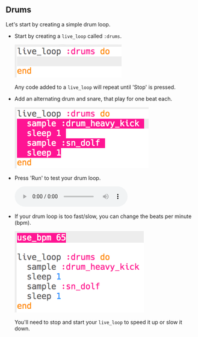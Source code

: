 ## Drums

Let's start by creating a simple drum loop.

+ Start by creating a `live_loop` called `:drums`.
    
    ![скріншот](images/dj-drums-loop.png)
    
    Any code added to a `live_loop` will repeat until 'Stop' is pressed.

+ Add an alternating drum and snare, that play for one beat each.
    
    ![знімок екрану](images/dj-drums.png)

+ Press 'Run' to test your drum loop.
    
    <div id="audio-preview" class="pdf-hidden">
      <audio controls preload> <source src="resources/drums.mp3" type="audio/mpeg"> Your browser does not support the <code>audio</code> element. </audio>
    </div>
+ If your drum loop is too fast/slow, you can change the beats per minute (bpm).
    
    ![скріншот](images/dj-bpm.png)
    
    You'll need to stop and start your `live_loop` to speed it up or slow it down.